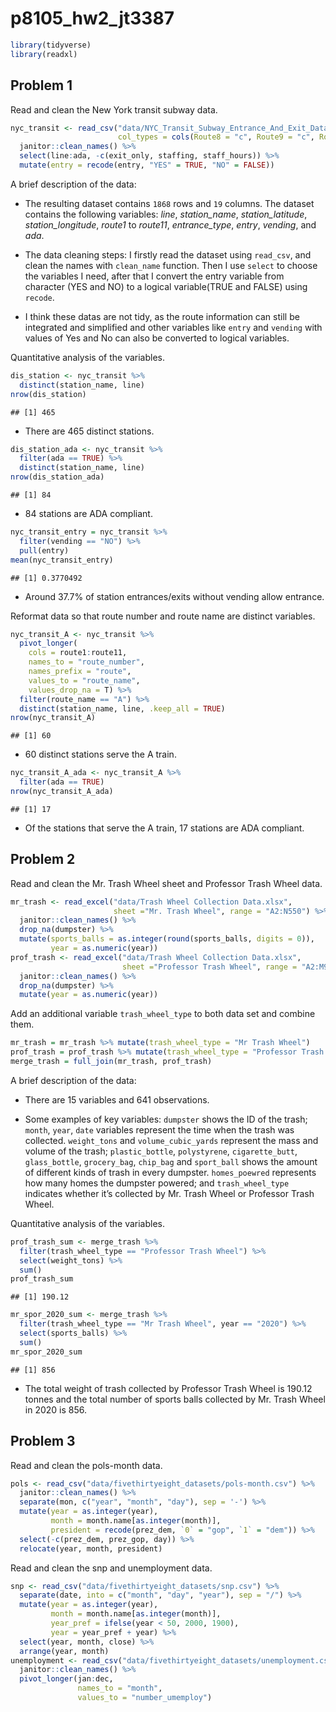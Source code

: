 p8105_hw2_jt3387
================

``` r
library(tidyverse)
library(readxl)
```

## Problem 1

Read and clean the New York transit subway data.

``` r
nyc_transit <- read_csv("data/NYC_Transit_Subway_Entrance_And_Exit_Data.csv",
                        col_types = cols(Route8 = "c", Route9 = "c", Route10 = "c", Route11 = "c")) %>% 
  janitor::clean_names() %>% 
  select(line:ada, -c(exit_only, staffing, staff_hours)) %>% 
  mutate(entry = recode(entry, "YES" = TRUE, "NO" = FALSE))
```

A brief description of the data:

-   The resulting dataset contains `1868` rows and `19` columns. The
    dataset contains the following variables: *line*, *station_name*,
    *station_latitude*, *station_longitude*, *route1* to *route11*,
    *entrance_type*, *entry*, *vending*, and *ada*.

-   The data cleaning steps: I firstly read the dataset using
    `read_csv`, and clean the names with `clean_name` function. Then I
    use `select` to choose the variables I need, after that I convert
    the entry variable from character (YES and NO) to a logical
    variable(TRUE and FALSE) using `recode`.

-   I think these datas are not tidy, as the route information can still
    be integrated and simplified and other variables like `entry` and
    `vending` with values of Yes and No can also be converted to logical
    variables.

Quantitative analysis of the variables.

``` r
dis_station <- nyc_transit %>% 
  distinct(station_name, line)
nrow(dis_station)
```

    ## [1] 465

-   There are 465 distinct stations.

``` r
dis_station_ada <- nyc_transit %>%
  filter(ada == TRUE) %>% 
  distinct(station_name, line)
nrow(dis_station_ada)
```

    ## [1] 84

-   84 stations are ADA compliant.

``` r
nyc_transit_entry = nyc_transit %>% 
  filter(vending == "NO") %>% 
  pull(entry)
mean(nyc_transit_entry)
```

    ## [1] 0.3770492

-   Around 37.7% of station entrances/exits without vending allow
    entrance.

Reformat data so that route number and route name are distinct
variables.

``` r
nyc_transit_A <- nyc_transit %>% 
  pivot_longer(
    cols = route1:route11, 
    names_to = "route_number",
    names_prefix = "route",
    values_to = "route_name",
    values_drop_na = T) %>% 
  filter(route_name == "A") %>% 
  distinct(station_name, line, .keep_all = TRUE)
nrow(nyc_transit_A)
```

    ## [1] 60

-   60 distinct stations serve the A train.

``` r
nyc_transit_A_ada <- nyc_transit_A %>% 
  filter(ada == TRUE)
nrow(nyc_transit_A_ada)
```

    ## [1] 17

-   Of the stations that serve the A train, 17 stations are ADA
    compliant.

## Problem 2

Read and clean the Mr. Trash Wheel sheet and Professor Trash Wheel data.

``` r
mr_trash <- read_excel("data/Trash Wheel Collection Data.xlsx", 
                       sheet ="Mr. Trash Wheel", range = "A2:N550") %>%
  janitor::clean_names() %>% 
  drop_na(dumpster) %>% 
  mutate(sports_balls = as.integer(round(sports_balls, digits = 0)),
         year = as.numeric(year)) 
prof_trash <- read_excel("data/Trash Wheel Collection Data.xlsx", 
                         sheet ="Professor Trash Wheel", range = "A2:M97") %>%
  janitor::clean_names() %>% 
  drop_na(dumpster) %>% 
  mutate(year = as.numeric(year)) 
```

Add an additional variable `trash_wheel_type` to both data set and
combine them.

``` r
mr_trash = mr_trash %>% mutate(trash_wheel_type = "Mr Trash Wheel")
prof_trash = prof_trash %>% mutate(trash_wheel_type = "Professor Trash Wheel")
merge_trash = full_join(mr_trash, prof_trash)
```

A brief description of the data:

-   There are 15 variables and 641 observations.

-   Some examples of key variables: `dumpster` shows the ID of the
    trash; `month`, `year`, `date` variables represent the time when the
    trash was collected. `weight_tons` and `volume_cubic_yards`
    represent the mass and volume of the trash; `plastic_bottle`,
    `polystyrene`, `cigarette_butt`, `glass_bottle`, `grocery_bag`,
    `chip_bag` and `sport_ball` shows the amount of different kinds of
    trash in every dumpster. `homes_poewred` represents how many homes
    the dumpster powered; and `trash_wheel_type` indicates whether it’s
    collected by Mr. Trash Wheel or Professor Trash Wheel.

Quantitative analysis of the variables.

``` r
prof_trash_sum <- merge_trash %>% 
  filter(trash_wheel_type == "Professor Trash Wheel") %>% 
  select(weight_tons) %>% 
  sum()
prof_trash_sum
```

    ## [1] 190.12

``` r
mr_spor_2020_sum <- merge_trash %>% 
  filter(trash_wheel_type == "Mr Trash Wheel", year == "2020") %>% 
  select(sports_balls) %>% 
  sum()
mr_spor_2020_sum
```

    ## [1] 856

-   The total weight of trash collected by Professor Trash Wheel is
    190.12 tonnes and the total number of sports balls collected by
    Mr. Trash Wheel in 2020 is 856.

## Problem 3

Read and clean the pols-month data.

``` r
pols <- read_csv("data/fivethirtyeight_datasets/pols-month.csv") %>% 
  janitor::clean_names() %>% 
  separate(mon, c("year", "month", "day"), sep = '-') %>% 
  mutate(year = as.integer(year),
         month = month.name[as.integer(month)], 
         president = recode(prez_dem, `0` = "gop", `1` = "dem")) %>% 
  select(-c(prez_dem, prez_gop, day)) %>% 
  relocate(year, month, president)
```

Read and clean the snp and unemployment data.

``` r
snp <- read_csv("data/fivethirtyeight_datasets/snp.csv") %>% 
  separate(date, into = c("month", "day", "year"), sep = "/") %>% 
  mutate(year = as.integer(year),
         month = month.name[as.integer(month)],
         year_pref = ifelse(year < 50, 2000, 1900), 
         year = year_pref + year) %>% 
  select(year, month, close) %>% 
  arrange(year, month)
unemployment <- read_csv("data/fivethirtyeight_datasets/unemployment.csv") %>%
  janitor::clean_names() %>% 
  pivot_longer(jan:dec,
               names_to = "month",
               values_to = "number_umemploy")
```
